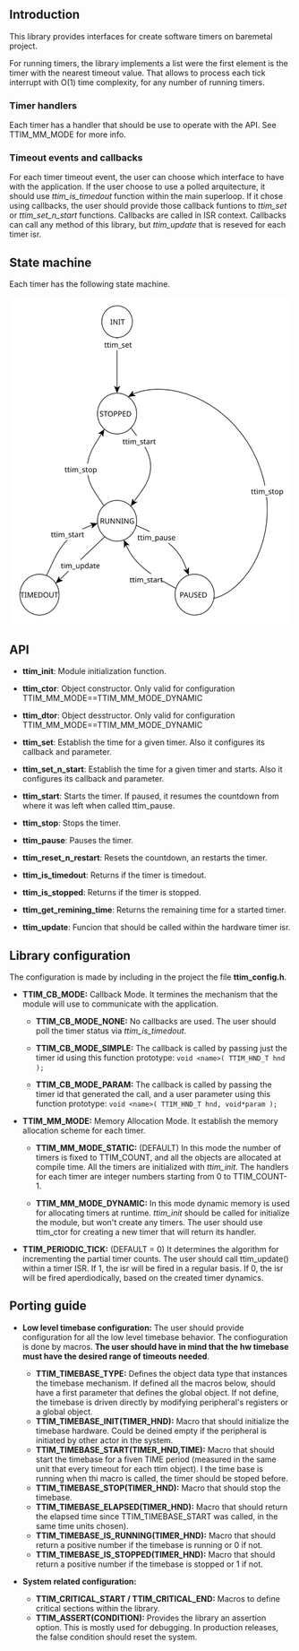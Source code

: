 ## **Introduction**

This library provides interfaces for create software timers on baremetal project.

For running timers, the library implements a list were the first element is the timer with the nearest timeout value. That allows to process each tick interrupt with O(1) time complexity, for any number of running timers.

### **Timer handlers**

Each timer has a handler that should be use to operate with the API.
See TTIM_MM_MODE for more info.

### **Timeout events and callbacks**

For each timer timeout event, the user can choose which interface to have with the application. If the user choose to use a polled arquitecture, it should use *ttim_is_timedout* function within the main superloop. If it chose using callbacks, the user should provide those callback funtions to *ttim_set* or *ttim_set_n_start* functions. Callbacks are called in ISR context. Callbacks can call any method of this library, but *ttim_update* that is reseved for each timer isr.

## **State machine**
Each timer has the following state machine. <br>

<img src="./image/ttim_sm.svg">

## **API**

- **ttim_init**: Module initialization function.
- **ttim_ctor**: Object constructor. Only valid for configuration TTIM_MM_MODE==TTIM_MM_MODE_DYNAMIC
- **ttim_dtor**: Object desstructor. Only valid for configuration TTIM_MM_MODE==TTIM_MM_MODE_DYNAMIC

- **ttim_set**: Establish the time for a given timer. Also it configures its callback and parameter.
- **ttim_set_n_start**: Establish the time for a given timer and starts. Also it configures its callback and parameter.
- **ttim_start**: Starts the timer. If paused, it resumes the countdown from where it was left when called ttim_pause.
- **ttim_stop**: Stops the timer.
- **ttim_pause**: Pauses the timer.
- **ttim_reset_n_restart**: Resets the countdown, an restarts the timer.
- **ttim_is_timedout**: Returns if the timer is timedout.
- **ttim_is_stopped**: Returns if the timer is stopped.
- **ttim_get_remining_time**: Returns the remaining time for a started timer.
- **ttim_update**: Funcion that should be called within the hardware timer isr.

## **Library configuration**

The configuration is made by including in the project the file **ttim_config.h**.

* **TTIM_CB_MODE:** Callback Mode. It termines the mechanism that the module will use to communicate with the application.
    * **TTIM_CB_MODE_NONE:** No callbacks are used. The user should poll the timer status via *ttim_is_timedout*.

    * **TTIM_CB_MODE_SIMPLE:** The callback is called by passing just the timer id using this function prototype:
        `void <name>( TTIM_HND_T hnd );`

    * **TTIM_CB_MODE_PARAM:** The callback is called by passing the timer id that generated the call, and a user parameter using this function prototype:
        `void <name>( TTIM_HND_T hnd, void*param );`

* **TTIM_MM_MODE:** Memory Allocation Mode. It establish the memory allocation scheme for each timer.
    * **TTIM_MM_MODE_STATIC:** (DEFAULT)  In this mode the number of timers is fixed to TTIM_COUNT, and all the objects are allocated at compile time. All the timers are initialized with *ttim_init*.  The handlers for each timer are integer numbers starting from 0 to TTIM_COUNT-1.

   * **TTIM_MM_MODE_DYNAMIC:** In this mode dynamic memory is used for allocating timers at runtime. *ttim_init* should be called for initialize the module, but won't create any timers. The user should use ttim_ctor for creating a new timer that will return its handler.

* **TTIM_PERIODIC_TICK:** (DEFAULT = 0) It determines the algorithm for incrementing the partial timer counts. The user should call ttim_update() within a timer ISR. If 1, the isr will be fired in a regular basis.
If 0, the isr will be fired aperdiodically, based on the created timer dynamics.

## **Porting guide**
 
* **Low level timebase configuration:** The user should provide configuration for all the low level timebase behavior. The confioguration is done by macros. **The user should have in mind that the hw timebase must have the desired range of timeouts needed**.

    * **TTIM_TIMEBASE_TYPE:** Defines the object data type that instances the timebase mechanism. If defined all the macros below, should have a first parameter that defines the global object. If not define, the timebase is driven directly by modifying peripheral's registers or a global object.
    * **TTIM_TIMEBASE_INIT(TIMER_HND):** Macro that should initialize the timebase hardware. Could be deined empty if the peripheral is initiated by other actor in the system. 
    * **TTIM_TIMEBASE_START(TIMER_HND,TIME):** Macro that should start the timebase for a fiven TIME period (measured in the same unit that every timeout for each ttim object). I the time base is running when thi macro is called, the timer should be stoped before. 
    * **TTIM_TIMEBASE_STOP(TIMER_HND):** Macro that should stop the timebase.
    * **TTIM_TIMEBASE_ELAPSED(TIMER_HND):** Macro that should return the elapsed time since TTIM_TIMEBASE_START was called, in the same time units chosen).
    * **TTIM_TIMEBASE_IS_RUNNING(TIMER_HND):** Macro that should return a positive number if the timebase is running or 0 if not. 
    * **TTIM_TIMEBASE_IS_STOPPED(TIMER_HND):** Macro that should return a positive number if the timebase is stopped or 1 if not.

* **System related configuration:**
    * **TTIM_CRITICAL_START / TTIM_CRITICAL_END:** Macros to define critical sections within the library.
    * **TTIM_ASSERT(CONDITION):** Provides the library an assertion option. This is mostly used for debugging. In production releases, the false condition should reset the system.